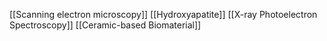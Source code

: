 [[Scanning electron microscopy]]
[[Hydroxyapatite]]
[[X-ray Photoelectron Spectroscopy]]
[[Ceramic-based Biomaterial]]
